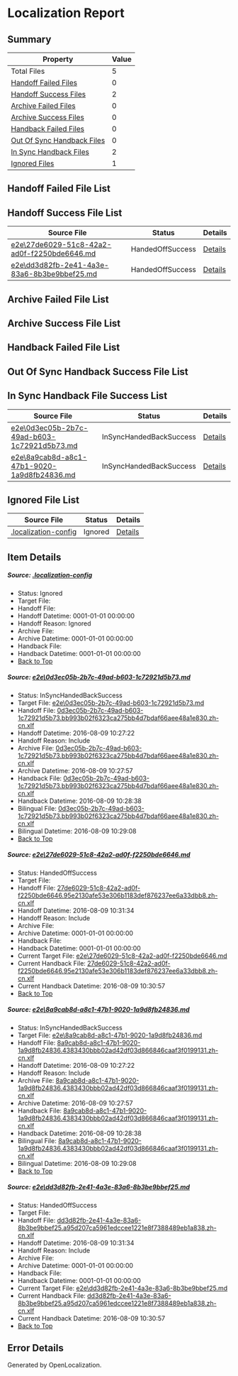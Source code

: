 # <a name='report-top'></a> Localization Report

## Summary
 Property | Value 
 -------- | ----- 
 Total Files | 5
[ Handoff Failed Files ](#handoff-failed-list)| 0
[ Handoff Success Files ](#handoff-success-list)| 2
[ Archive Failed Files ](#archive-failed-list)| 0
[ Archive Success Files ](#archive-success-list)| 0
[ Handback Failed Files ](#handback-failed-list)| 0
[ Out Of Sync Handback Files ](#outofsync-handback-success-list)| 0
[ In Sync Handback Files ](#insync-handback-success-list)| 2
[ Ignored Files ](#ignored-list)| 1

## <a name='handoff-failed-list'></a> Handoff Failed File List

## <a name='handoff-success-list'></a> Handoff Success File List
 Source File | Status | Details 
 ----------- | ------ | ------- 
 [e2e\27de6029-51c8-42a2-ad0f-f2250bde6646.md](https://github.com/OpenLocalizationTestOrg/oltest/blob/47ca39f704c40ea19dac26fa80be273783fc3a6c/e2e/27de6029-51c8-42a2-ad0f-f2250bde6646.md) | HandedOffSuccess | [Details](#23e7e6ca642bf78fcf1db9db6025b56df746c2522)
 [e2e\dd3d82fb-2e41-4a3e-83a6-8b3be9bbef25.md](https://github.com/OpenLocalizationTestOrg/oltest/blob/47ca39f704c40ea19dac26fa80be273783fc3a6c/e2e/dd3d82fb-2e41-4a3e-83a6-8b3be9bbef25.md) | HandedOffSuccess | [Details](#f8566cc2de800271c1c533bc0a5a8208ec142f014)

## <a name='archive-failed-list'></a> Archive Failed File List

## <a name='archive-success-list'></a> Archive Success File List

## <a name='handback-failed-list'></a> Handback Failed File List

## <a name='outofsync-handback-success-list'></a> Out Of Sync Handback Success File List

## <a name='insync-handback-success-list'></a> In Sync Handback File Success List
 Source File | Status | Details 
 ----------- | ------ | ------- 
 [e2e\0d3ec05b-2b7c-49ad-b603-1c72921d5b73.md](https://github.com/OpenLocalizationTestOrg/oltest/blob/4a99f26108226dacb8f2a00acad774c1f3d7151c/e2e/0d3ec05b-2b7c-49ad-b603-1c72921d5b73.md) | InSyncHandedBackSuccess | [Details](#de94e0d1093dd1b22dd3c0070ffff324efb2bf9a1)
 [e2e\8a9cab8d-a8c1-47b1-9020-1a9d8fb24836.md](https://github.com/OpenLocalizationTestOrg/oltest/blob/4a99f26108226dacb8f2a00acad774c1f3d7151c/e2e/8a9cab8d-a8c1-47b1-9020-1a9d8fb24836.md) | InSyncHandedBackSuccess | [Details](#699f43fb729db42e105baa82bedc8e60008128003)

## <a name='ignored-list'></a> Ignored File List
 Source File | Status | Details 
 ----------- | ------ | ------- 
 [.localization-config](https://github.com/OpenLocalizationTestOrg/oltest/blob/47ca39f704c40ea19dac26fa80be273783fc3a6c/.localization-config) | Ignored | [Details](#3d4f252ac210baf56311d7e97dcc2db10974dbd20)

## Item Details
##### <a name='3d4f252ac210baf56311d7e97dcc2db10974dbd20'></a> Source: [.localization-config](https://github.com/OpenLocalizationTestOrg/oltest/blob/47ca39f704c40ea19dac26fa80be273783fc3a6c/.localization-config)
* Status: Ignored
* Target File: 
* Handoff File: 
* Handoff Datetime: 0001-01-01 00:00:00
* Handoff Reason: Ignored
* Archive File: 
* Archive Datetime: 0001-01-01 00:00:00
* Handback File: 
* Handback Datetime: 0001-01-01 00:00:00
* [Back to Top](#report-top)

##### <a name='de94e0d1093dd1b22dd3c0070ffff324efb2bf9a1'></a> Source: [e2e\0d3ec05b-2b7c-49ad-b603-1c72921d5b73.md](https://github.com/OpenLocalizationTestOrg/oltest/blob/4a99f26108226dacb8f2a00acad774c1f3d7151c/e2e/0d3ec05b-2b7c-49ad-b603-1c72921d5b73.md)
* Status: InSyncHandedBackSuccess
* Target File: [e2e\0d3ec05b-2b7c-49ad-b603-1c72921d5b73.md](https://github.com/OpenLocalizationTestOrg/ol-test-zhcn/blob/38b50bbb99bceabe6b9810289f25a22576c517d0/e2e/0d3ec05b-2b7c-49ad-b603-1c72921d5b73.md)
* Handoff File: [0d3ec05b-2b7c-49ad-b603-1c72921d5b73.bb993b02f6323ca275bb4d7bdaf66aee48a1e830.zh-cn.xlf](https://github.com/OpenLocalizationTestOrg/olhandoff-e2e/blob/03c57d0902d2f1a58b125f9a2eeebe8f791573c2/ol-handoff/OpenLocalizationTestOrg/ol-test-zhcn/ci/ht/0d3ec05b-2b7c-49ad-b603-1c72921d5b73.bb993b02f6323ca275bb4d7bdaf66aee48a1e830.zh-cn.xlf)
* Handoff Datetime: 2016-08-09 10:27:22
* Handoff Reason: Include
* Archive File: [0d3ec05b-2b7c-49ad-b603-1c72921d5b73.bb993b02f6323ca275bb4d7bdaf66aee48a1e830.zh-cn.xlf](https://github.com/OpenLocalizationTestOrg/olhandoff-e2e/blob/874f378ac65d43fda5bfb5ee08737a281955e24a/ol-archive/OpenLocalizationTestOrg/ol-test-zhcn/ci/ht/0d3ec05b-2b7c-49ad-b603-1c72921d5b73.bb993b02f6323ca275bb4d7bdaf66aee48a1e830.zh-cn.xlf)
* Archive Datetime: 2016-08-09 10:27:57
* Handback File: [0d3ec05b-2b7c-49ad-b603-1c72921d5b73.bb993b02f6323ca275bb4d7bdaf66aee48a1e830.zh-cn.xlf](https://github.com/OpenLocalizationTestOrg/olhandback-e2e/blob/af40d762102aed2f8cd3fb762025c51ec5308731/ol-handback/OpenLocalizationTestOrg/ol-test-zhcn/ci/ht/0d3ec05b-2b7c-49ad-b603-1c72921d5b73.bb993b02f6323ca275bb4d7bdaf66aee48a1e830.zh-cn.xlf)
* Handback Datetime: 2016-08-09 10:28:38
* Bilingual File: [0d3ec05b-2b7c-49ad-b603-1c72921d5b73.bb993b02f6323ca275bb4d7bdaf66aee48a1e830.zh-cn.xlf](https://github.com/OpenLocalizationTestOrg/olhandback-e2e/blob/af40d762102aed2f8cd3fb762025c51ec5308731/ol-handback/OpenLocalizationTestOrg/ol-test-zhcn/ci/ht/0d3ec05b-2b7c-49ad-b603-1c72921d5b73.bb993b02f6323ca275bb4d7bdaf66aee48a1e830.zh-cn.xlf)
* Bilingual Datetime: 2016-08-09 10:29:08
* [Back to Top](#report-top)

##### <a name='23e7e6ca642bf78fcf1db9db6025b56df746c2522'></a> Source: [e2e\27de6029-51c8-42a2-ad0f-f2250bde6646.md](https://github.com/OpenLocalizationTestOrg/oltest/blob/47ca39f704c40ea19dac26fa80be273783fc3a6c/e2e/27de6029-51c8-42a2-ad0f-f2250bde6646.md)
* Status: HandedOffSuccess
* Target File: 
* Handoff File: [27de6029-51c8-42a2-ad0f-f2250bde6646.95e2130afe53e306b1183def876237ee6a33dbb8.zh-cn.xlf](https://github.com/OpenLocalizationTestOrg/olhandoff-e2e/blob/490060848aab99c895c15eaf0ce345deb135248d/ol-handoff/OpenLocalizationTestOrg/ol-test-zhcn/ci/ht/27de6029-51c8-42a2-ad0f-f2250bde6646.95e2130afe53e306b1183def876237ee6a33dbb8.zh-cn.xlf)
* Handoff Datetime: 2016-08-09 10:31:34
* Handoff Reason: Include
* Archive File: 
* Archive Datetime: 0001-01-01 00:00:00
* Handback File: 
* Handback Datetime: 0001-01-01 00:00:00
* Current Target File: [e2e\27de6029-51c8-42a2-ad0f-f2250bde6646.md](https://github.com/OpenLocalizationTestOrg/ol-test-zhcn/blob/7150c0da618384c0585956260993e56a9abe039c/e2e/27de6029-51c8-42a2-ad0f-f2250bde6646.md)
* Current Handback File: [27de6029-51c8-42a2-ad0f-f2250bde6646.95e2130afe53e306b1183def876237ee6a33dbb8.zh-cn.xlf](https://github.com/OpenLocalizationTestOrg/olhandback-e2e/blob/8a78246cd9d6f8436d9f4e941a3c283c1ef8fbd4/ol-handback/OpenLocalizationTestOrg/ol-test-zhcn/ci/ht/27de6029-51c8-42a2-ad0f-f2250bde6646.95e2130afe53e306b1183def876237ee6a33dbb8.zh-cn.xlf)
* Current Handback Datetime: 2016-08-09 10:30:57
* [Back to Top](#report-top)

##### <a name='699f43fb729db42e105baa82bedc8e60008128003'></a> Source: [e2e\8a9cab8d-a8c1-47b1-9020-1a9d8fb24836.md](https://github.com/OpenLocalizationTestOrg/oltest/blob/4a99f26108226dacb8f2a00acad774c1f3d7151c/e2e/8a9cab8d-a8c1-47b1-9020-1a9d8fb24836.md)
* Status: InSyncHandedBackSuccess
* Target File: [e2e\8a9cab8d-a8c1-47b1-9020-1a9d8fb24836.md](https://github.com/OpenLocalizationTestOrg/ol-test-zhcn/blob/38b50bbb99bceabe6b9810289f25a22576c517d0/e2e/8a9cab8d-a8c1-47b1-9020-1a9d8fb24836.md)
* Handoff File: [8a9cab8d-a8c1-47b1-9020-1a9d8fb24836.4383430bbb02ad42df03d866846caaf3f0199131.zh-cn.xlf](https://github.com/OpenLocalizationTestOrg/olhandoff-e2e/blob/03c57d0902d2f1a58b125f9a2eeebe8f791573c2/ol-handoff/OpenLocalizationTestOrg/ol-test-zhcn/ci/ht/8a9cab8d-a8c1-47b1-9020-1a9d8fb24836.4383430bbb02ad42df03d866846caaf3f0199131.zh-cn.xlf)
* Handoff Datetime: 2016-08-09 10:27:22
* Handoff Reason: Include
* Archive File: [8a9cab8d-a8c1-47b1-9020-1a9d8fb24836.4383430bbb02ad42df03d866846caaf3f0199131.zh-cn.xlf](https://github.com/OpenLocalizationTestOrg/olhandoff-e2e/blob/874f378ac65d43fda5bfb5ee08737a281955e24a/ol-archive/OpenLocalizationTestOrg/ol-test-zhcn/ci/ht/8a9cab8d-a8c1-47b1-9020-1a9d8fb24836.4383430bbb02ad42df03d866846caaf3f0199131.zh-cn.xlf)
* Archive Datetime: 2016-08-09 10:27:57
* Handback File: [8a9cab8d-a8c1-47b1-9020-1a9d8fb24836.4383430bbb02ad42df03d866846caaf3f0199131.zh-cn.xlf](https://github.com/OpenLocalizationTestOrg/olhandback-e2e/blob/af40d762102aed2f8cd3fb762025c51ec5308731/ol-handback/OpenLocalizationTestOrg/ol-test-zhcn/ci/ht/8a9cab8d-a8c1-47b1-9020-1a9d8fb24836.4383430bbb02ad42df03d866846caaf3f0199131.zh-cn.xlf)
* Handback Datetime: 2016-08-09 10:28:38
* Bilingual File: [8a9cab8d-a8c1-47b1-9020-1a9d8fb24836.4383430bbb02ad42df03d866846caaf3f0199131.zh-cn.xlf](https://github.com/OpenLocalizationTestOrg/olhandback-e2e/blob/af40d762102aed2f8cd3fb762025c51ec5308731/ol-handback/OpenLocalizationTestOrg/ol-test-zhcn/ci/ht/8a9cab8d-a8c1-47b1-9020-1a9d8fb24836.4383430bbb02ad42df03d866846caaf3f0199131.zh-cn.xlf)
* Bilingual Datetime: 2016-08-09 10:29:08
* [Back to Top](#report-top)

##### <a name='f8566cc2de800271c1c533bc0a5a8208ec142f014'></a> Source: [e2e\dd3d82fb-2e41-4a3e-83a6-8b3be9bbef25.md](https://github.com/OpenLocalizationTestOrg/oltest/blob/47ca39f704c40ea19dac26fa80be273783fc3a6c/e2e/dd3d82fb-2e41-4a3e-83a6-8b3be9bbef25.md)
* Status: HandedOffSuccess
* Target File: 
* Handoff File: [dd3d82fb-2e41-4a3e-83a6-8b3be9bbef25.a95d207ca5961edccee1221e8f7388489eb1a838.zh-cn.xlf](https://github.com/OpenLocalizationTestOrg/olhandoff-e2e/blob/490060848aab99c895c15eaf0ce345deb135248d/ol-handoff/OpenLocalizationTestOrg/ol-test-zhcn/ci/ht/dd3d82fb-2e41-4a3e-83a6-8b3be9bbef25.a95d207ca5961edccee1221e8f7388489eb1a838.zh-cn.xlf)
* Handoff Datetime: 2016-08-09 10:31:34
* Handoff Reason: Include
* Archive File: 
* Archive Datetime: 0001-01-01 00:00:00
* Handback File: 
* Handback Datetime: 0001-01-01 00:00:00
* Current Target File: [e2e\dd3d82fb-2e41-4a3e-83a6-8b3be9bbef25.md](https://github.com/OpenLocalizationTestOrg/ol-test-zhcn/blob/7150c0da618384c0585956260993e56a9abe039c/e2e/dd3d82fb-2e41-4a3e-83a6-8b3be9bbef25.md)
* Current Handback File: [dd3d82fb-2e41-4a3e-83a6-8b3be9bbef25.a95d207ca5961edccee1221e8f7388489eb1a838.zh-cn.xlf](https://github.com/OpenLocalizationTestOrg/olhandback-e2e/blob/8a78246cd9d6f8436d9f4e941a3c283c1ef8fbd4/ol-handback/OpenLocalizationTestOrg/ol-test-zhcn/ci/ht/dd3d82fb-2e41-4a3e-83a6-8b3be9bbef25.a95d207ca5961edccee1221e8f7388489eb1a838.zh-cn.xlf)
* Current Handback Datetime: 2016-08-09 10:30:57
* [Back to Top](#report-top)


## Error Details

Generated by OpenLocalization.
